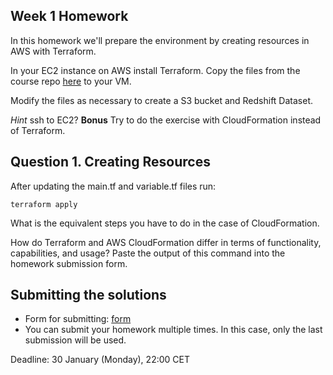 ## Week 1 Homework

In this homework we'll prepare the environment by creating resources in AWS with Terraform.

In your EC2 instance on AWS install Terraform. Copy the files from the course repo
[here](https://github.com/DataTalksClub/data-engineering-zoomcamp/tree/main/week_1_basics_n_setup/1_terraform_gcp/terraform) to your VM.

Modify the files as necessary to create a S3 bucket and Redshift Dataset.

_Hint_ ssh to EC2?
**Bonus** Try to do the exercise with CloudFormation instead of Terraform.


## Question 1. Creating Resources

After updating the main.tf and variable.tf files run:

```
terraform apply
```

What is the equivalent steps you have to do in the case of CloudFormation.

How do Terraform and AWS CloudFormation differ in terms of functionality, capabilities, and usage?
Paste the output of this command into the homework submission form.


## Submitting the solutions

* Form for submitting: [form](https://forms.gle/S57Xs3HL9nB3YTzj9)
* You can submit your homework multiple times. In this case, only the last submission will be used. 

Deadline: 30 January (Monday), 22:00 CET

